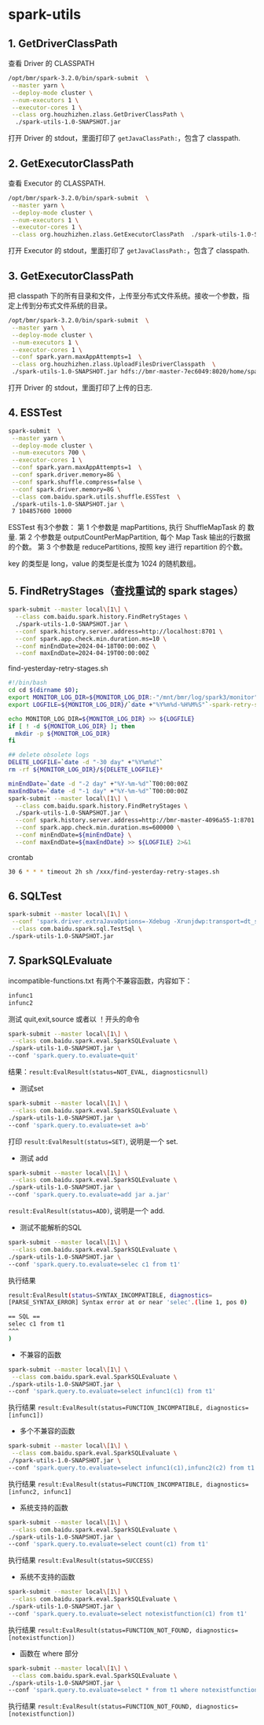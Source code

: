 # spark-utils

## 1. GetDriverClassPath
查看 Driver 的 CLASSPATH
```bash
/opt/bmr/spark-3.2.0/bin/spark-submit  \
 --master yarn \
 --deploy-mode cluster \
 --num-executors 1 \
 --executor-cores 1 \
 --class org.houzhizhen.zlass.GetDriverClassPath \
  ./spark-utils-1.0-SNAPSHOT.jar
```
打开 Driver 的 stdout，里面打印了 `getJavaClassPath:`，包含了 classpath.

## 2. GetExecutorClassPath
查看 Executor 的 CLASSPATH.
```bash
/opt/bmr/spark-3.2.0/bin/spark-submit  \
 --master yarn \
 --deploy-mode cluster \
 --num-executors 1 \
 --executor-cores 1 \
 --class org.houzhizhen.zlass.GetExecutorClassPath  ./spark-utils-1.0-SNAPSHOT.jar
```
打开 Executor 的 stdout，里面打印了 `getJavaClassPath:`，包含了 classpath.

## 3. GetExecutorClassPath
把 classpath 下的所有目录和文件，上传至分布式文件系统。接收一个参数，指定上传到分布式文件系统的目录。
```bash
/opt/bmr/spark-3.2.0/bin/spark-submit  \
 --master yarn \
 --deploy-mode cluster \
 --num-executors 1 \
 --executor-cores 1 \
 --conf spark.yarn.maxAppAttempts=1  \
 --class org.houzhizhen.zlass.UploadFilesDriverClasspath  \
 ./spark-utils-1.0-SNAPSHOT.jar hdfs://bmr-master-7ec6049:8020/home/spark/houzhizhen/spark-jars1
```
打开 Driver 的 stdout，里面打印了上传的日志.

## 4. ESSTest

```bash
spark-submit  \
 --master yarn \
 --deploy-mode cluster \
 --num-executors 700 \
 --executor-cores 1 \
 --conf spark.yarn.maxAppAttempts=1  \
 --conf spark.driver.memory=8G \
 --conf spark.shuffle.compress=false \
 --conf spark.driver.memory=8G \
 --class com.baidu.spark.utils.shuffle.ESSTest  \
 ./spark-utils-1.0-SNAPSHOT.jar \
 7 104857600 10000
```
ESSTest 有3个参数：
第 1 个参数是 mapPartitions, 执行 ShuffleMapTask 的 数量.
第 2 个参数是 outputCountPerMapPartition, 每个 Map Task 输出的行数据的个数。
第 3 个参数是 reducePartitions, 按照 key 进行 repartition 的个数。

key 的类型是 long，value 的类型是长度为 1024 的随机数组。

## 5. FindRetryStages（查找重试的 spark stages）
```bash
spark-submit --master local\[1\] \
  --class com.baidu.spark.history.FindRetryStages \
  ./spark-utils-1.0-SNAPSHOT.jar \
  --conf spark.history.server.address=http://localhost:8701 \
  --conf spark.app.check.min.duration.ms=10 \
  --conf minEndDate=2024-04-18T00:00:00Z \
  --conf maxEndDate=2024-04-19T00:00:00Z
```

find-yesterday-retry-stages.sh 
```bash
#!/bin/bash
cd cd $(dirname $0);
export MONITOR_LOG_DIR=${MONITOR_LOG_DIR:-"/mnt/bmr/log/spark3/monitor"}
export LOGFILE=${MONITOR_LOG_DIR}/`date +"%Y%m%d-%H%M%S"`-spark-retry-stages-monitor.log

echo MONITOR_LOG_DIR=${MONITOR_LOG_DIR} >> ${LOGFILE}
if [ ! -d ${MONITOR_LOG_DIR} ]; then
  mkdir -p ${MONITOR_LOG_DIR}
fi

## delete obsolete logs
DELETE_LOGFILE=`date -d "-30 day" +"%Y%m%d"`
rm -rf ${MONITOR_LOG_DIR}/${DELETE_LOGFILE}*

minEndDate=`date -d "-2 day" +"%Y-%m-%d"`T00:00:00Z
maxEndDate=`date -d "-1 day" +"%Y-%m-%d"`T00:00:00Z
spark-submit --master local\[1\] \
  --class com.baidu.spark.history.FindRetryStages \
  ./spark-utils-1.0-SNAPSHOT.jar \
  --conf spark.history.server.address=http://bmr-master-4096a55-1:8701 \
  --conf spark.app.check.min.duration.ms=600000 \
  --conf minEndDate=${minEndDate} \
  --conf maxEndDate=${maxEndDate} >> ${LOGFILE} 2>&1 

``` 
crontab 
```bash
30 6 * * * timeout 2h sh /xxx/find-yesterday-retry-stages.sh
```

## 6. SQLTest
```bash
spark-submit --master local\[1\] \
 --conf 'spark.driver.extraJavaOptions=-Xdebug -Xrunjdwp:transport=dt_socket,server=y,suspend=y,address=8000' \
 --class com.baidu.spark.sql.TestSql \
./spark-utils-1.0-SNAPSHOT.jar 

```

## 7.  SparkSQLEvaluate
incompatible-functions.txt 有两个不兼容函数，内容如下：
```bash
infunc1
infunc2
```
测试 quit,exit,source 或者以 ！开头的命令
```bash
spark-submit --master local\[1\] \
 --class com.baidu.spark.eval.SparkSQLEvaluate \
./spark-utils-1.0-SNAPSHOT.jar \
--conf 'spark.query.to.evaluate=quit'
```
结果：`result:EvalResult(status=NOT_EVAL, diagnosticsnull)`

* 测试set
```bash
spark-submit --master local\[1\] \
 --class com.baidu.spark.eval.SparkSQLEvaluate \
./spark-utils-1.0-SNAPSHOT.jar \
--conf 'spark.query.to.evaluate=set a=b'
```
打印 `result:EvalResult(status=SET)`, 说明是一个 set.

* 测试 add

```bash
spark-submit --master local\[1\] \
 --class com.baidu.spark.eval.SparkSQLEvaluate \
./spark-utils-1.0-SNAPSHOT.jar \
--conf 'spark.query.to.evaluate=add jar a.jar'
```
`result:EvalResult(status=ADD)`, 说明是一个 add.

* 测试不能解析的SQL
```bash
spark-submit --master local\[1\] \
 --class com.baidu.spark.eval.SparkSQLEvaluate \
./spark-utils-1.0-SNAPSHOT.jar \
--conf 'spark.query.to.evaluate=selec c1 from t1'
```
执行结果
```bash
result:EvalResult(status=SYNTAX_INCOMPATIBLE, diagnostics=
[PARSE_SYNTAX_ERROR] Syntax error at or near 'selec'.(line 1, pos 0)

== SQL ==
selec c1 from t1
^^^
)
```

* 不兼容的函数
```bash
spark-submit --master local\[1\] \
 --class com.baidu.spark.eval.SparkSQLEvaluate \
./spark-utils-1.0-SNAPSHOT.jar \
--conf 'spark.query.to.evaluate=select infunc1(c1) from t1'
```
执行结果
`result:EvalResult(status=FUNCTION_INCOMPATIBLE, diagnostics=[infunc1])`

* 多个不兼容的函数 
```bash
spark-submit --master local\[1\] \
 --class com.baidu.spark.eval.SparkSQLEvaluate \
./spark-utils-1.0-SNAPSHOT.jar \
--conf 'spark.query.to.evaluate=select infunc1(c1),infunc2(c2) from t1'
```
执行结果
`result:EvalResult(status=FUNCTION_INCOMPATIBLE, diagnostics=[infunc2, infunc1]`

* 系统支持的函数
```bash
spark-submit --master local\[1\] \
 --class com.baidu.spark.eval.SparkSQLEvaluate \
./spark-utils-1.0-SNAPSHOT.jar \
--conf 'spark.query.to.evaluate=select count(c1) from t1'
```
执行结果
`result:EvalResult(status=SUCCESS)`

* 系统不支持的函数

```bash
spark-submit --master local\[1\] \
 --class com.baidu.spark.eval.SparkSQLEvaluate \
./spark-utils-1.0-SNAPSHOT.jar \
--conf 'spark.query.to.evaluate=select notexistfunction(c1) from t1'
```
执行结果
`result:EvalResult(status=FUNCTION_NOT_FOUND, diagnostics=[notexistfunction])`

* 函数在 where 部分
```bash
spark-submit --master local\[1\] \
 --class com.baidu.spark.eval.SparkSQLEvaluate \
./spark-utils-1.0-SNAPSHOT.jar \
--conf 'spark.query.to.evaluate=select * from t1 where notexistfunction(c1) > 0'
```
执行结果
`result:EvalResult(status=FUNCTION_NOT_FOUND, diagnostics=[notexistfunction])`

